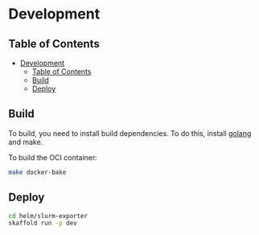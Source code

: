 # Development

## Table of Contents

<!-- mdformat-toc start --slug=github --no-anchors --maxlevel=6 --minlevel=1 -->

- [Development](#development)
  - [Table of Contents](#table-of-contents)
  - [Build](#build)
  - [Deploy](#deploy)

<!-- mdformat-toc end -->

## Build

To build, you need to install build dependencies. To do this, install
[golang](https://go.dev/doc/install) and make.

To build the OCI container:

```sh
make docker-bake
```

## Deploy

```sh
cd helm/slurm-exporter
skaffold run -p dev
```
